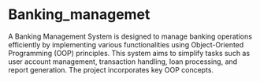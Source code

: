 # Banking_managemet
A Banking Management System is designed to manage banking operations efficiently by implementing various functionalities using Object-Oriented Programming (OOP) principles. This system aims to simplify tasks such as user account management, transaction handling, loan processing, and report generation. The project incorporates key OOP concepts.
